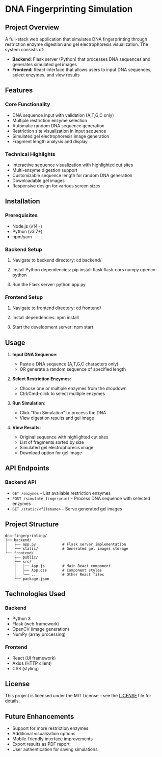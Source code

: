 # DNA Fingerprinting Simulation

## Project Overview
A full-stack web application that simulates DNA fingerprinting through restriction enzyme digestion and gel electrophoresis visualization. The system consists of:

- **Backend**: Flask server (Python) that processes DNA sequences and generates simulated gel images
- **Frontend**: React interface that allows users to input DNA sequences, select enzymes, and view results

## Features

### Core Functionality
- DNA sequence input with validation (A,T,G,C only)
- Multiple restriction enzyme selection
- Automatic random DNA sequence generation
- Restriction site visualization in input sequence
- Simulated gel electrophoresis image generation
- Fragment length analysis and display

### Technical Highlights
- Interactive sequence visualization with highlighted cut sites
- Multi-enzyme digestion support
- Customizable sequence length for random DNA generation
- Downloadable gel images
- Responsive design for various screen sizes

## Installation

### Prerequisites
- Node.js (v14+)
- Python (v3.7+)
- npm/yarn

### Backend Setup
1. Navigate to backend directory:
   cd backend/
   
2. Install Python dependencies:
   pip install flask flask-cors numpy opencv-python

3. Run the Flask server:
   python app.py
   

### Frontend Setup
1. Navigate to frontend directory:
   cd frontend/
   
2. Install dependencies:
   npm install
   
3. Start the development server:
   npm start
   

## Usage

1. **Input DNA Sequence**:
   - Paste a DNA sequence (A,T,G,C characters only)
   - OR generate a random sequence of specified length

2. **Select Restriction Enzymes**:
   - Choose one or multiple enzymes from the dropdown
   - Ctrl/Cmd-click to select multiple enzymes

3. **Run Simulation**:
   - Click "Run Simulation" to process the DNA
   - View digestion results and gel image

4. **View Results**:
   - Original sequence with highlighted cut sites
   - List of fragments sorted by size
   - Simulated gel electrophoresis image
   - Download option for gel image

## API Endpoints

### Backend API
- `GET /enzymes` - List available restriction enzymes
- `POST /simulate_fingerprint` - Process DNA sequence with selected enzymes
- `GET /static/<filename>` - Serve generated gel images

## Project Structure

```
dna-fingerprinting/
├── backend/
│   ├── app.py            # Flask server implementation
│   └── static/           # Generated gel images storage
└── frontend/
    ├── public/
    ├── src/
    │   ├── App.js        # Main React component
    │   ├── App.css       # Component styles
    │   └── ...           # Other React files
    └── package.json
```

## Technologies Used

### Backend
- Python 3
- Flask (web framework)
- OpenCV (image generation)
- NumPy (array processing)

### Frontend
- React (UI framework)
- Axios (HTTP client)
- CSS (styling)

## License
This project is licensed under the MIT License - see the [LICENSE](LICENSE) file for details.

## Future Enhancements
- Support for more restriction enzymes
- Additional visualization options
- Mobile-friendly interface improvements
- Export results as PDF report
- User authentication for saving simulations
